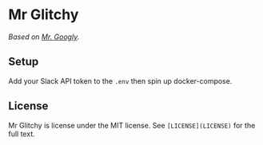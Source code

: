 # Mr Glitchy

_Based on [Mr. Googly](https://github.com/zachlatta/mr-googly)._

## Setup

Add your Slack API token to the `.env` then spin up docker-compose.

## License

Mr Glitchy is license under the MIT license. See `[LICENSE](LICENSE)` for the full text.
